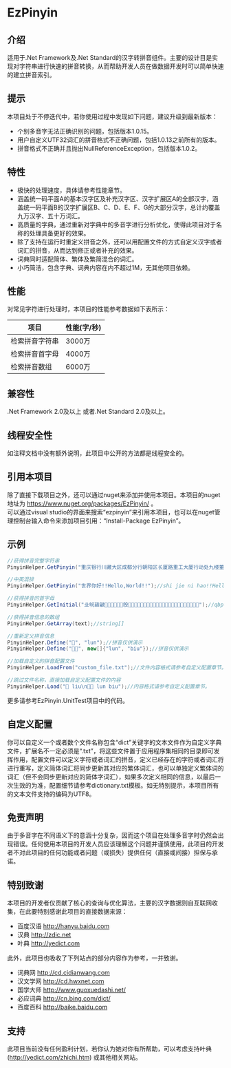 # EzPinyin

## 介绍

适用于.Net Framework及.Net Standard的汉字转拼音组件。主要的设计目是实现对字符串进行快速的拼音转换，从而帮助开发人员在做数据开发时可以简单快速的建立拼音索引。

## 提示
本项目处于不停迭代中，若你使用过程中发现如下问题，建议升级到最新版本：  
- 个别多音字无法正确识别的问题，包括版本1.0.15。
- 用户自定义UTF32词汇的拼音格式不正确问题，包括1.0.13之前所有的版本。
- 拼音格式不正确并且抛出NullReferenceException，包括版本1.0.2。

## 特性

- 极快的处理速度，具体请参考性能章节。
- 涵盖统一码平面A的基本汉字区及补充汉字区、汉字扩展区A的全部汉字，涵盖统一码平面B的汉字扩展区B、C、D、E、F、G的大部分汉字，总计约覆盖九万汉字、五十万词汇。
- 高质量的字典，通过重新对字典中的多音字进行分析优化，使得此项目对于名称的处理具备更好的效果。
- 除了支持在运行时重定义拼音之外，还可以用配置文件的方式自定义汉字或者词汇的拼音，从而达到修正或者补充的效果。
- 词典同时适配简体、繁体及繁简混合的词汇。
- 小巧简洁，包含字典、词典内容在内不超过1M，无其他项目依赖。

## 性能

对常见字符进行处理时，本项目的性能参考数据如下表所示：  

| 项目    | 性能(字/秒) |
|-------|----------|
| 检索拼音字符串 | 3000万      |
| 检索拼音首字母 | 4000万      |
| 检索拼音数组  | 6000万     |


## 兼容性

.Net Framework 2.0及以上 或者.Net Standard 2.0及以上。

## 线程安全性

如注释文档中没有额外说明，此项目中公开的方法都是线程安全的。

## 引用本项目

除了直接下载项目之外，还可以通过nuget来添加并使用本项目。本项目的nuget地址为 https://www.nuget.org/packages/EzPinyin/ 。  
可以通过visual studio的界面来搜索“ezpinyin”来引用本项目，也可以在nuget管理控制台输入命令来添加项目引用：“Install-Package EzPinyin”。



## 示例


```csharp
//获得拼音完整字符串
PinyinHelper.GetPinyin("重庆银行川藏大区成都分行朝阳区长厦路重工大厦行动处九楼董事长藏宝室");//chong qing yin hang chuan zang da qu cheng du fen hang chao yang qu chang xia lu zhong gong da sha xing dong chu jiu lou dong shi zhang cang bao shi

//中英混排
PinyinHelper.GetPinyin("世界你好!!Hello,World!!");//shi jie ni hao!!Hello,World!!

//获得拼音的首字母
PinyinHelper.GetInitial("㐀㲒䔤䶵𠀀𠧄𡎈𡵌𢜐𣃔𣪘𤑜𤸠𥟤𦆨𦭬𧔰𧻴𨢸𩉼𩱀𪜀𪻐𫜴𫝀𫠝𫠠𫿰𬟀𬺰𭡫𮈦𰀀𱍊");//qbpchgfcwdgzmlldjlkspdc𫜴wbyst𬺰𭡫lzc

//获得拼音信息的数组
PinyinHelper.GetArray(text);//string[]

//重新定义拼音信息
PinyinHelper.Define("𫜴", "lun");//拼音仅供演示
PinyinHelper.Define("𫜴吧", new[]{"lun", "biu"});//拼音仅供演示

//加载自定义的拼音配置文件
PinyinHelper.LoadFrom("custom_file.txt");//文件内容格式请参考自定义配置章节。

//跳过文件名称，直接加载自定义配置文件的内容
PinyinHelper.Load("𫜴 liu\n𫜴吧 lun biu");//内容格式请参考自定义配置章节。
```


更多请参考EzPinyin.UnitTest项目中的代码。

## 自定义配置

你可以自定义一个或者数个文件名称包含“dict”关键字的文本文件作为自定义字典文件，扩展名不一定必须是“.txt”，将这些文件置于应用程序集相同的目录即可发挥作用，配置文件可以定义字符或者词汇的拼音，定义已经存在的字符或者词汇将进行重写，定义简体词汇将同步更新其对应的繁体词汇，也可以单独定义繁体词的词汇（但不会同步更新对应的简体字词汇），如果多次定义相同的信息，以最后一次生效的为准，配置细节请参考dictionary.txt模板。如无特别提示，本项目所有的文本文件支持的编码为UTF8。

## 免责声明

由于多音字在不同语义下的意涵十分复杂，因而这个项目在处理多音字时仍然会出现错误。任何使用本项目的开发人员应该理解这个问题并谨慎使用，此项目的开发者不对此项目的任何功能或者问题（或损失）提供任何（直接或间接）担保与承诺。

## 特别致谢

本项目的开发者仅贡献了核心的查询与优化算法，主要的汉字数据则自互联网收集，在此要特别感谢此项目的直接数据来源：

- 百度汉语 http://hanyu.baidu.com
- 汉典 http://zdic.net
- 叶典 http://yedict.com

此外，此项目也吸收了下列站点的部分内容作为参考，一并致谢。
- 词典网 http://cd.cidianwang.com
- 汉文学网 http://cd.hwxnet.com
- 国学大师 http://www.guoxuedashi.net/
- 必应词典 http://cn.bing.com/dict/
- 百度百科 http://baike.baidu.com

## 支持

此项目当前没有任何盈利计划，若你认为她对你有所帮助，可以考虑支持叶典(http://yedict.com/zhichi.htm) 或其他相关网站。
